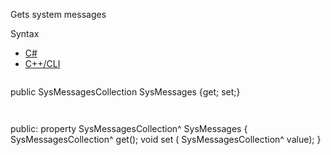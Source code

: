 Gets system messages

Syntax

* [C#](#i-syntax-CS)
* [C++/CLI](#i-syntax-CPP2005)

```
```
public SysMessagesCollection SysMessages {get; set;}
```
```

```
```
public:
property SysMessagesCollection^ SysMessages {
   SysMessagesCollection^ get();
   void set (    SysMessagesCollection^ value);
}
```
```

